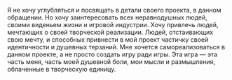 Я не хочу углубляться и посвящать в детали своего проекта, в данном обращении. Но хочу заинтересовать всех неравнодушных людей, своими виденьем жизни и игровой индустрии. Хочу привлечь людей, мечтающих о своей творческой реализации. Людей, отстаивающих свою мечту, и способных привнести в мой проект частичку своей идентичности и душевных терзаний. Мне хочется самореализоваться в данном проекте, а не просто создать игру ради игры. Эта игра — эта часть меня, часть моей душевной боли, мои мысли и размышления, облаченные в творческую единицу.